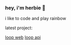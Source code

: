 ### hey, i'm herbie 👋

i like to code and play rainbow

latest project: 

[loop web](https://github.com/herbievine/loop-web "Loop Web")
[loop api](https://github.com/herbievine/loop-api "Loop API")
